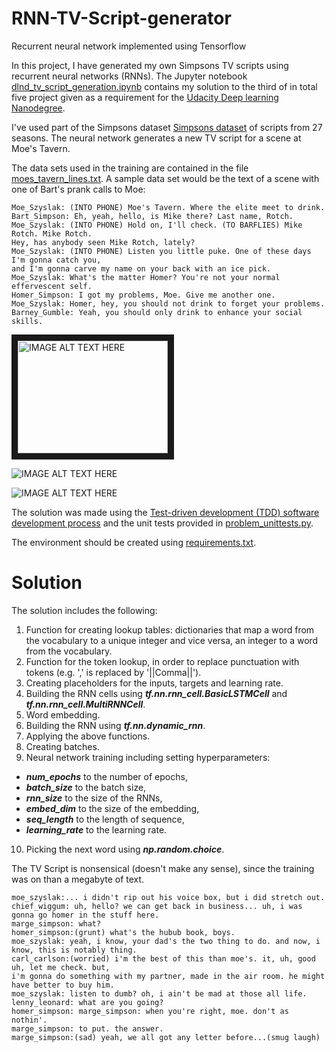 # RNN-TV-Script-generator
Recurrent neural network implemented using Tensorflow

In this project, I have generated my own Simpsons TV scripts using recurrent neural networks (RNNs). 
The Jupyter notebook [dlnd_tv_script_generation.ipynb](https://github.com/TeaP/RNN-TV-Script-generator/blob/master/dlnd_tv_script_generation.ipynb) contains my solution to the third of in total five project given as a requirement for the 
[Udacity Deep learning Nanodegree](https://www.udacity.com/course/deep-learning-nanodegree--nd101). 

I've used part of the Simpsons dataset [Simpsons dataset](https://www.kaggle.com/wcukierski/the-simpsons-by-the-data) of scripts from 27 seasons. The neural network generates a new TV script for a scene at Moe's Tavern.

The data sets used in the training are contained in the file [moes_tavern_lines.txt](https://github.com/TeaP/RNN-TV-Script-generator/blob/master/moes_tavern_lines.txt). A sample data set would be the text of a scene with one of Bart's prank calls to Moe:

```
Moe_Szyslak: (INTO PHONE) Moe's Tavern. Where the elite meet to drink.
Bart_Simpson: Eh, yeah, hello, is Mike there? Last name, Rotch.
Moe_Szyslak: (INTO PHONE) Hold on, I'll check. (TO BARFLIES) Mike Rotch. Mike Rotch. 
Hey, has anybody seen Mike Rotch, lately?
Moe_Szyslak: (INTO PHONE) Listen you little puke. One of these days I'm gonna catch you, 
and I'm gonna carve my name on your back with an ice pick.
Moe_Szyslak: What's the matter Homer? You're not your normal effervescent self.
Homer_Simpson: I got my problems, Moe. Give me another one.
Moe_Szyslak: Homer, hey, you should not drink to forget your problems.
Barney_Gumble: Yeah, you should only drink to enhance your social skills.
```
<a href="http://www.youtube.com/watch?feature=player_embedded&v=lj6LnihWpOg" target="_blank"><img src="http://img.youtube.com/vi/lj6LnihWpOg/0.jpg" 
alt="IMAGE ALT TEXT HERE" width="240" height="180" border="10" /></a>

<img src="https://vignette.wikia.nocookie.net/simpsonstappedout/images/1/10/Moes_bar_s.jpg/revision/latest?cb=20140303081347" 
alt="IMAGE ALT TEXT HERE"  /></a>


<img src="https://www.spicenews.com.au/wp-content/uploads/2014/05/moes.jpg" 
alt="IMAGE ALT TEXT HERE" /></a>



The solution was made using the [Test-driven development (TDD) software development process](https://www.madetech.com/blog/9-benefits-of-test-driven-development) and the unit tests provided in [problem_unittests.py](https://github.com/TeaP/RNN-TV-Script-generator/blob/master/problem_unittests.py). 

The environment should be created using [requirements.txt](https://github.com/TeaP/RNN-TV-Script-generator/blob/master/requirements.txt).

# Solution

The solution includes the following: 
1.  Function for creating lookup tables: dictionaries that map a word from the vocabulary to a unique integer and vice versa, an integer to a word from the vocabulary. 
2. Function for the token lookup, in order to replace punctuation with tokens (e.g.  ',' is replaced by '||Comma||'). 
3. Creating placeholders for the inputs, targets and learning rate. 
4. Building the RNN cells using ***tf.nn.rnn_cell.BasicLSTMCell*** and ***tf.nn.rnn_cell.MultiRNNCell***. 
5. Word embedding. 
6. Building the RNN using ***tf.nn.dynamic_rnn***. 
7. Applying the above functions. 
8. Creating batches. 
9. Neural network training including setting hyperparameters:
+ ***num_epochs*** to the number of epochs,
+ ***batch_size*** to the batch size,
+ ***rnn_size*** to the size of the RNNs,
+ ***embed_dim*** to the size of the embedding,
+ ***seq_length*** to the length of sequence,
+ ***learning_rate*** to the learning rate.
10. Picking the next word using ***np.random.choice***.

The TV Script is nonsensical (doesn't make any sense), since the training was on than a megabyte of text. 

```
moe_szyslak:... i didn't rip out his voice box, but i did stretch out.
chief_wiggum: uh, hello? we can get back in business... uh, i was gonna go homer in the stuff here.
marge_simpson: what?
homer_simpson:(grunt) what's the hubub book, boys.
moe_szyslak: yeah, i know, your dad's the two thing to do. and now, i know, this is notably thing.
carl_carlson:(worried) i'm the best of this than moe's. it, uh, good uh, let me check. but, 
i'm gonna do something with my partner, made in the air room. he might have better to buy him.
moe_szyslak: listen to dumb? oh, i ain't be mad at those all life.
lenny_leonard: what are you going?
homer_simpson: marge_simpson: when you're right, moe. don't as nothin'.
marge_simpson: to put. the answer.
marge_simpson:(sad) yeah, we all got any letter before...(smug laugh)
```
    


 




